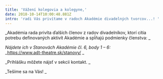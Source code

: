 ```yaml
---
title: 'Vážení kolegovia a kolegyne,'
date: 2018-10-14T10:00:48.881Z
intro: 'radi Vás privítame v radoch Akadémie divadelných tvorcov...! '
---
```

_Akadémia rada privíta ďalších členov z radov divadelníkov, ktorí cítia potrebu definovaných aktivít Akadémie a spĺňajú podmienky členstva: _

_Nájdete ich v Stanovách Akadémie čl. 6, body 1 – 6:_\
_https://www.adt-theatre.sk/stanovy/_

_Prihlášku môžete nájsť v sekcii kontakt. _

_Tešíme sa na Vás!_
